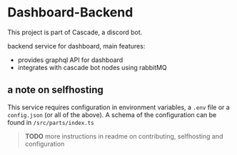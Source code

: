 # Dashboard-Backend

This project is part of Cascade, a discord bot.

backend service for dashboard, main features:
 - provides graphql API for dashboard
 - integrates with cascade bot nodes using rabbitMQ


## a note on selfhosting
This service requires configuration in environment variables, a `.env` file or a `config.json` (or all of the above).
A schema of the configuration can be found in `/src/parts/index.ts`

> **TODO** more instructions in readme on contributing, selfhosting and configuration
